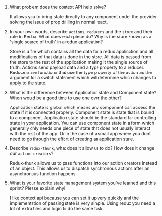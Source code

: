 1. What problem does the context API help solve?

    It allows you to bring state directly to any component under the provider solving the issue of prop drilling in normal react.

2. In your own words, describe `actions`, `reducers` and the `store` and their role in Redux. What does each piece do? Why is the store known as a 'single source of truth' in a redux application?

    Store is a file which contains all the data for a redux application and all modifications of that data is done in the store. All data is passed from the store to the rest of the application making it the single source of truth.
    Actions send payload data and a type property to a reducer. 
    Reducers are functions that use the type property of the action as the argument for a switch statement which will determine which changes to apply to the state.

3. What is the difference between Application state and Component state? When would be a good time to use one over the other?

    Application state is global which means any component can access the state if it is connected properly.
    Component state is state that is bound to a component.
    Application state should be the standard for controlling state in your application.
    You can use component state in a form which generally only needs one piece of state that does not usually interact with the rest of the app.
    Or in the case of a small app where you dont need to go through the effort of creating an application state.

4. Describe `redux-thunk`, what does it allow us to do? How does it change our `action-creators`?

    Redux-thunk allows us to pass functions into our action creators instead of an object. This allows us to dispatch synchronous actions after an asynchronous function happens.

5. What is your favorite state management system you've learned and this sprint? Please explain why!

    I like context api because you can set it up very quickly and the implementation of passing state is very simple. Using redux you need a lot of extra files and logic to do the same task.